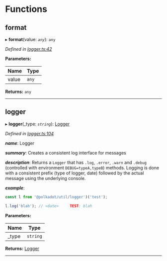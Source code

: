 

# Functions

<a id="format"></a>

##  format

▸ **format**(value: *`any`*): `any`

*Defined in [logger.ts:42](https://github.com/polkadot-js/common/blob/8d86900/packages/util/src/logger.ts#L42)*

**Parameters:**

| Name | Type |
| ------ | ------ |
| value | `any` |

**Returns:** `any`

___
<a id="logger"></a>

##  logger

▸ **logger**(_type: *`string`*): [Logger](_types_.md#logger)

*Defined in [logger.ts:104](https://github.com/polkadot-js/common/blob/8d86900/packages/util/src/logger.ts#L104)*

*__name__*: Logger

*__summary__*: Creates a consistent log interface for messages

*__description__*: Returns a `Logger` that has `.log`, `.error`, `.warn` and `.debug` (controlled with environment `DEBUG=typeA,typeB`) methods. Logging is done with a consistent prefix (type of logger, date) followed by the actual message using the underlying console.

*__example__*:   

```javascript
const l from '@polkadot/util/logger')('test');

l.log('blah'); // <date>     TEST: blah
```

**Parameters:**

| Name | Type |
| ------ | ------ |
| _type | `string` |

**Returns:** [Logger](_types_.md#logger)

___

